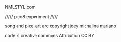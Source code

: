 NMLSTYL.com

///// pico8 experiment /////

song and pixel art are copyright joey michalina mariano

code is creative commons Attribution CC BY
